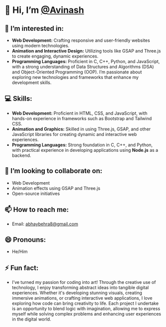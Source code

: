 # 👋 Hi, I’m [@Avinash](https://github.com/avinash-8-tech)

## 👀 I’m interested in:
- **Web Development:** Crafting responsive and user-friendly websites using modern technologies.
- **Animation and Interactive Design:** Utilizing tools like GSAP and Three.js to create engaging, dynamic experiences.
- **Programming Languages:** Proficient in C, C++, Python, and JavaScript, with a strong understanding of Data Structures and Algorithms (DSA) and Object-Oriented Programming (OOP). I’m passionate about exploring new technologies and frameworks that enhance my development skills.

## 💻 Skills:
- **Web Development:** Proficient in HTML, CSS, and JavaScript, with hands-on experience in frameworks such as Bootstrap and Tailwind CSS.
- **Animation and Graphics:** Skilled in using Three.js, GSAP, and other JavaScript libraries for creating dynamic and interactive web experiences.
- **Programming Languages:** Strong foundation in C, C++, and Python, with practical experience in developing applications using **Node.js** as a backend.

## 💞️ I’m looking to collaborate on:
- Web Development
- Animation effects using GSAP and Three.js
- Open-source initiatives

## 📫 How to reach me:
- Email: abhaybehra8@gmail.com

## 😄 Pronouns:
- He/Him

## ⚡ Fun fact:
- I’ve turned my passion for coding into art! Through the creative use of technology, I enjoy transforming abstract ideas into tangible digital experiences. Whether it's developing stunning visuals, creating immersive animations, or crafting interactive web applications, I love exploring how code can bring creativity to life. Each project I undertake is an opportunity to blend logic with imagination, allowing me to express myself while solving complex problems and enhancing user experiences in the digital world.

<!---
avinash-8-tech/avinash-8-tech is a ✨ special ✨ repository because its `README.md` (this file) appears on your GitHub profile.
You can click the Preview link to take a look at your changes.
--->
